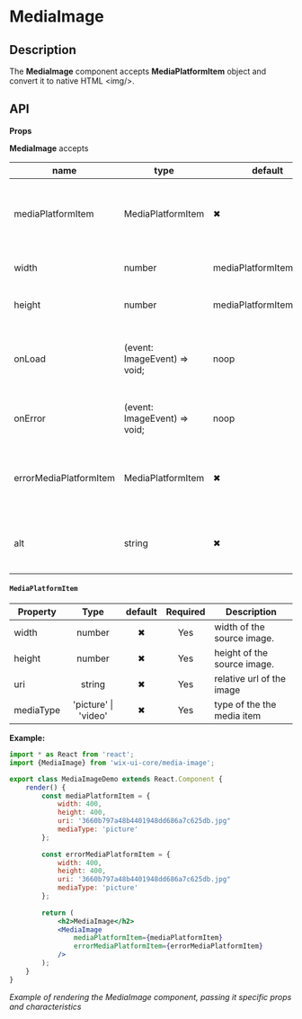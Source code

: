 # MediaImage

## Description

The **MediaImage** component accepts **MediaPlatformItem** object and convert it to native HTML \<img/>.

## API

**Props**

**MediaImage** accepts 

| name        | type       | default | required | description       |
| ----------- | ---------- | ------- | -------- | ----------------- |
| mediaPlatformItem | MediaPlatformItem | ✖ | ✔ | media platform item to be used as the source for the media |
| width | number | mediaPlatformItem.width | ✖ | the width of the image |
| height | number | mediaPlatformItem.height | ✖ | the height of the image |
| onLoad | (event: ImageEvent) => void;| noop | ✖ | An event handler triggered by the state's status. |
| onError | (event: ImageEvent) => void; | noop | ✖ | An event handler setting an Error state. |
| errorMediaPlatformItem | MediaPlatformItem | ✖  | ✖ | media platform item to be used as the source for error media |
| alt | string |   ✖   | No | alternative text for the image used ny screen readers |

#### `MediaPlatformItem`

| Property         |                 Type                  | default | Required | Description                              |
| ---------------- | :-----------------------------------: | :------: | :------: | ---------------------------------------- |
| width | number |   ✖   | Yes | width of the source image. |
| height | number |   ✖   | Yes | height of the source image. |
| uri | string |   ✖   | Yes | relative url of the image |
| mediaType | 'picture' &#124; 'video' | ✖ |   Yes   | type of the the media item |

**Example:**

```jsx
import * as React from 'react';
import {MediaImage} from 'wix-ui-core/media-image';

export class MediaImageDemo extends React.Component {
    render() {
        const mediaPlatformItem = {
            width: 400,
            height: 400,
            uri: '3660b797a48b4401948dd686a7c625db.jpg"
            mediaType: 'picture'
        };
        
        const errorMediaPlatformItem = {
            width: 400,
            height: 400,
            uri: '3660b797a48b4401948dd686a7c625db.jpg"
            mediaType: 'picture'
        };
        
        return (
            <h2>MediaImage</h2>
            <MediaImage                      
                mediaPlatformItem={mediaPlatformItem}
                errorMediaPlatformItem={errorMediaPlatformItem}
            />
        );
    }
}
```
*Example of rendering the MediaImage component, passing it specific props and characteristics*

